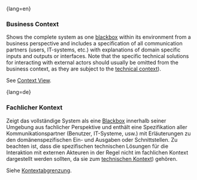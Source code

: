 {lang=en}
### Business Context

Shows the complete system as one [blackbox](#term-blackbox) within its environment from a business perspective and includes a specification of all communication partners (users, IT-systems, etc.) with explanations of domain specific inputs and outputs or interfaces.
Note that the specific technical solutions for interacting with external actors should usually be omitted from the business context, as they are subject to the [technical context](#term-technical-context)).

See [Context View](#term-context-view).


{lang=de}
### Fachlicher Kontext

Zeigt das vollständige System als eine [Blackbox](#term-blackbox) innerhalb seiner Umgebung aus fachlicher Perspektive und enthält eine Spezifikation aller Kommunikationspartner (Benutzer, IT-Systeme, usw.) mit Erläuterungen zu den domänenspezifischen Ein- und Ausgaben oder Schnittstellen.
Zu beachten ist, dass die spezifischen technischen Lösungen für die Interaktion mit externen Akteuren in der Regel nicht im fachlichen Kontext dargestellt werden sollten, da sie zum [technischen Kontext](#term-technical-context)) gehören.

Siehe [Kontextabgrenzung](#term-context-view).
